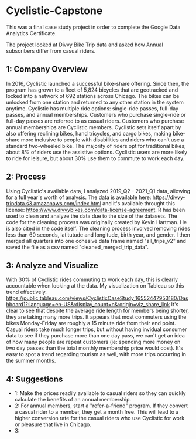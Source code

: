 # Cyclistic-Capstone
This was a final case study project in order to complete the Google Data Analytics Certificate. 

The project looked at Divvy Bike Trip data and asked how Annual subscribers differ from casual riders. 

## 1: Company Overview
In 2016, Cyclistic launched a successful bike-share offering. Since then, the program has grown to a fleet of 5,824 bicycles that are geotracked and locked into a network of 692 stations across Chicago. The bikes can be unlocked from one station and returned to any other station in the system anytime.
Cyclistic has multiple ride options: single-ride passes, full-day passes, and annual memberships. Customers who purchase single-ride or full-day passes are referred to as casual riders. Customers who purchase annual memberships are Cyclistic members.
Cyclistic sets itself apart by also offering reclining bikes, hand tricycles, and cargo bikes, making bike-share more inclusive to people with disabilities and riders who can’t use a standard two-wheeled bike. The majority of riders opt for traditional bikes; about 8% of riders use the assistive options. Cyclistic users are more likely to ride for leisure, but about 30% use them to commute to work each day.

## 2: Process
Using Cyclistic's available data, I analyzed 2019_Q2 - 2021_Q1 data, allowing for a full year's worth of analysis. 
The data is available here: https://divvy-tripdata.s3.amazonaws.com/index.html and it's available throught this license: https://www.divvybikes.com/data-license-agreement. 
R has been used to clean and analyze the data due to the size of the datasets.
The code for the cleaning process was originally created by Kevin Hartman. He is also cited in the code itself. 
The cleaning process involved removing rides less than 60 seconds, latitutude and longitude, birth year, and gender. 
I then merged all quarters into one cohesive data frame named "all_trips_v2" and saved the file as a csv named "cleaned_merged_trip_data". 

## 3: Analyze and Visualize
With 30% of Cyclistic rides commuting to work each day, this is clearly accountable when looking at the data. 
My visualization on Tableau so this trend effectively. 
https://public.tableau.com/views/CyclisticCaseStudy_16552447953180/Dashboard1?:language=en-US&:display_count=n&:origin=viz_share_link
It's clear to see that despite the average ride length for members being shorter, they are taking many more trips. It appears that most commuters using the bikes Monday-Friday are roughly a 15 minute ride from their end point. 
Casual riders take much longer trips, but without having invidual consumer data to see if they purchase more than one day pass, we can't get an idea of how many people are repeat customers (ie: spending more money on two day passes than the total monthly membership price would cost). 
It's easy to spot a trend regarding tourism as well, with more trips occurring in the summer months. 

## 4: Suggestions
  * 1: Make the prices readily available to casual riders so they can quickly calculate the benefits of an annual membership. 
  * 2: For annual members, start a "refer-a-friend" program. If they convert a casual rider to a member, they get a month free. This will lead to a higher conversion rate for the casual riders who use Cyclistic for work or pleasure that live in Chicago. 
  * 3: 

